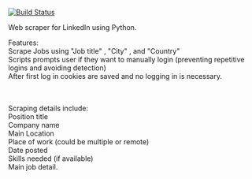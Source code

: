 [![Build Status](https://travis-ci.org/jgutierrezCSU/WebScrapperPython.svg?branch=master)](https://travis-ci.org/jgutierrezCSU/WebScrapperPython)

Web scraper for LinkedIn using Python.

Features: <br>
Scrape Jobs using "Job title" , "City" , and "Country" <br>
Scripts prompts user if they want to manually login (preventing repetitive logins and avoiding detection) <br>
After first log in cookies are saved and no logging in is necessary. <br>  
<br>

Scraping details include: <br>
Position title <br>
Company name <br>
Main Location <br>
Place of work (could be multiple or remote) <br>
Date posted <br>
Skills needed (if available) <br>
Main job detail. <br>
